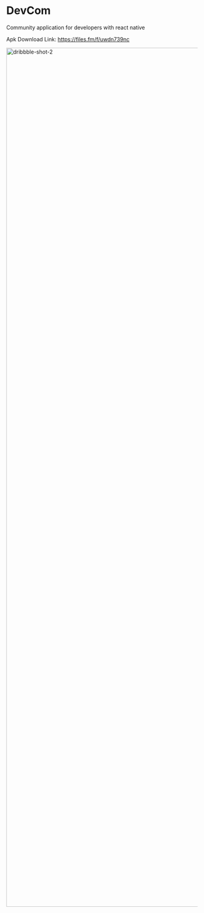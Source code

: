 # DevCom
Community application for developers with react native

Apk Download Link: https://files.fm/f/uwdn739nc

<img width="2258" alt="dribbble-shot-2" src="https://user-images.githubusercontent.com/110984357/234081938-b941da26-a3b9-4688-8ed2-fc6cf28d50cb.png">
